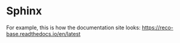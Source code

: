 # Sphinx

For example, this is how the documentation site looks: https://reco-base.readthedocs.io/en/latest